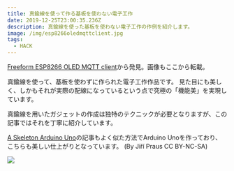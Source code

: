```yaml
---
title: 真鍮線を使って作る基板を使わない電子工作
date: 2019-12-25T23:00:35.236Z
description: 真鍮線を使った基板を使わない電子工作の作例を紹介します。
image: /img/esp8266oledmqttclient.jpg
tags:
  - HACK
---
```

[Freeform ESP8266 OLED MQTT client](https://josef-adamcik.cz/electronics/freeform-esp8266-based-mqtt-oled-client.html)から発見。画像もここから転載。

真鍮線を使って、基板を使わずに作られた電子工作作品です。
見た目にも美しく、しかもそれが実際の配線になっているという点で究極の「機能美」を実現しています。

真鍮線を用いたガジェットの作成は独特のテクニックが必要となりますが、この記事ではそれを丁寧に紹介しています。

[A Skeleton Arduino Uno](https://www.hackster.io/jiripraus/a-skeleton-arduino-uno-89bdd6)の記事もよく似た方法でArduino Unoを作っており、こちらも美しい仕上がりとなっています。
(By Jiří Praus CC BY-NC-SA)

![](/img/skelton-arduino.jpg)

